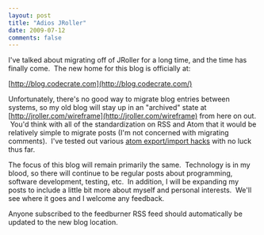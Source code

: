 ```yaml
---
layout: post
title: "Adios JRoller"
date: 2009-07-12
comments: false
---
```


I've talked about migrating off of JRoller for a long time, and the time has finally come.  The new home for this blog is officially at:
   
[http://blog.codecrate.com](http://blog.codecrate.com/)
   
   
Unfortunately, there's no good way to migrate blog entries between systems, so my old blog will stay up in an "archived" state at [http://jroller.com/wireframe](http://jroller.com/wireframe) from here on out.  You'd think with all of the standardization on RSS and Atom that it would be relatively simple to migrate posts (I'm not concerned with migrating comments).  I've tested out various [atom export/import hacks](http://code.google.com/p/google-blog-converters-appengine/wiki/BloggerExportTemplate) with no luck thus far.
   
   
The focus of this blog will remain primarily the same.  Technology is in my blood, so there will continue to be regular posts about programming, software development, testing, etc.  In addition, I will be expanding my posts to include a little bit more about myself and personal interests.  We'll see where it goes and I welcome any feedback.
   
   
Anyone subscribed to the feedburner RSS feed should automatically be updated to the new blog location.


